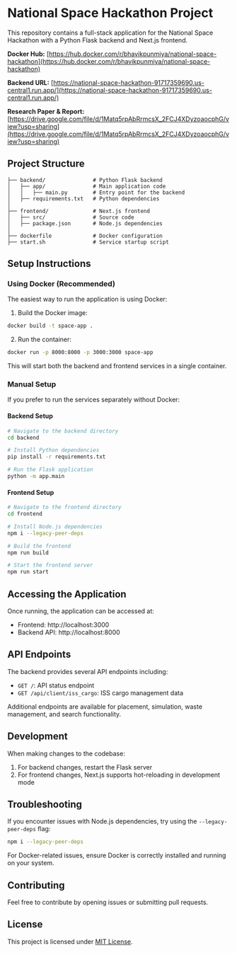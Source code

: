 # National Space Hackathon Project

This repository contains a full-stack application for the National Space Hackathon with a Python Flask backend and Next.js frontend.

**Docker Hub:** [https://hub.docker.com/r/bhavikpunmiya/national-space-hackathon](https://hub.docker.com/r/bhavikpunmiya/national-space-hackathon)

**Backend URL:** [https://national-space-hackathon-91717359690.us-central1.run.app/](https://national-space-hackathon-91717359690.us-central1.run.app/)

**Research Paper & Report:** [https://drive.google.com/file/d/1Matq5rpAbRrmcsX_2FCJ4XDyzoaocphG/view?usp=sharing](https://drive.google.com/file/d/1Matq5rpAbRrmcsX_2FCJ4XDyzoaocphG/view?usp=sharing)

## Project Structure

```
├── backend/               # Python Flask backend
│   ├── app/               # Main application code
│   │   ├── main.py        # Entry point for the backend
│   ├── requirements.txt   # Python dependencies
│
├── frontend/              # Next.js frontend
│   ├── src/               # Source code
│   ├── package.json       # Node.js dependencies
│
├── dockerfile             # Docker configuration
├── start.sh               # Service startup script
```

## Setup Instructions

### Using Docker (Recommended)

The easiest way to run the application is using Docker:

1. Build the Docker image:
```bash
docker build -t space-app .
```

2. Run the container:
```bash
docker run -p 8000:8000 -p 3000:3000 space-app
```

This will start both the backend and frontend services in a single container.

### Manual Setup

If you prefer to run the services separately without Docker:

#### Backend Setup

```bash
# Navigate to the backend directory
cd backend

# Install Python dependencies
pip install -r requirements.txt

# Run the Flask application
python -m app.main
```

#### Frontend Setup

```bash
# Navigate to the frontend directory
cd frontend

# Install Node.js dependencies
npm i --legacy-peer-deps

# Build the frontend
npm run build

# Start the frontend server
npm run start
```

## Accessing the Application

Once running, the application can be accessed at:

- Frontend: http://localhost:3000
- Backend API: http://localhost:8000

## API Endpoints

The backend provides several API endpoints including:

- `GET /`: API status endpoint
- `GET /api/client/iss_cargo`: ISS cargo management data

Additional endpoints are available for placement, simulation, waste management, and search functionality.

## Development

When making changes to the codebase:

1. For backend changes, restart the Flask server
2. For frontend changes, Next.js supports hot-reloading in development mode

## Troubleshooting

If you encounter issues with Node.js dependencies, try using the `--legacy-peer-deps` flag:

```bash
npm i --legacy-peer-deps
```

For Docker-related issues, ensure Docker is correctly installed and running on your system.

## Contributing
Feel free to contribute by opening issues or submitting pull requests.

## License
This project is licensed under [MIT License](LICENSE).

